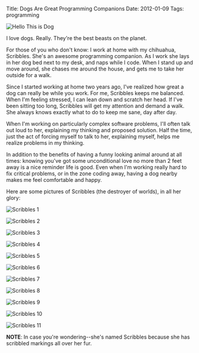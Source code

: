 Title: Dogs Are Great Programming Companions
Date: 2012-01-09
Tags: programming


![Hello This is Dog][]


I love dogs.  Really.  They're the best beasts on the planet.

For those of you who don't know: I work at home with my chihuahua, Scribbles.
She's an awesome programming companion.  As I work she lays in her dog bed next
to my desk, and naps while I code.  When I stand up and move around, she chases
me around the house, and gets me to take her outside for a walk.

Since I started working at home two years ago, I've realized how great a dog
can really be while you work.  For me, Scribbles keeps me balanced.  When I'm
feeling stressed, I can lean down and scratch her head.  If I've been sitting
too long, Scribbles will get my attention and demand a walk.  She always knows
exactly what to do to keep me sane, day after day.

When I'm working on particularly complex software problems, I'll often talk out
loud to her, explaining my thinking and proposed solution.  Half the time, just
the act of forcing myself to talk to her, explaining myself, helps me realize
problems in my thinking.

In addition to the benefits of having a funny looking animal around at all
times: knowing you've got some unconditional love no more than 2 feet away is a
nice reminder life is good.  Even when I'm working really hard to fix critical
problems, or in the zone coding away, having a dog nearby makes me feel
comfortable and happy.

Here are some pictures of Scribbles (the destroyer of worlds), in all her
glory:

![Scribbles 1][]

![Scribbles 2][]

![Scribbles 3][]

![Scribbles 4][]

![Scribbles 5][]

![Scribbles 6][]

![Scribbles 7][]

![Scribbles 8][]

![Scribbles 9][]

![Scribbles 10][]

![Scribbles 11][]

**NOTE**: In case you're wondering--she's named Scribbles because she has
scribbled markings all over her fur.


  [Hello This is Dog]: |filename|/images/2012/hello-this-is-dog.png "Hello This is Dog"
  [Scribbles 1]: |filename|/images/2012/scribbles-1.png "Scribbles 1"
  [Scribbles 2]: |filename|/images/2012/scribbles-2.png "Scribbles 2"
  [Scribbles 3]: |filename|/images/2012/scribbles-3.png "Scribbles 3"
  [Scribbles 4]: |filename|/images/2012/scribbles-4.png "Scribbles 4"
  [Scribbles 5]: |filename|/images/2012/scribbles-5.png "Scribbles 5"
  [Scribbles 6]: |filename|/images/2012/scribbles-6.png "Scribbles 6"
  [Scribbles 7]: |filename|/images/2012/scribbles-7.png "Scribbles 7"
  [Scribbles 8]: |filename|/images/2012/scribbles-8.png "Scribbles 8"
  [Scribbles 9]: |filename|/images/2012/scribbles-9.png "Scribbles 9"
  [Scribbles 10]: |filename|/images/2012/scribbles-10.png "Scribbles 10"
  [Scribbles 11]: |filename|/images/2012/scribbles-11.png "Scribbles 11"
